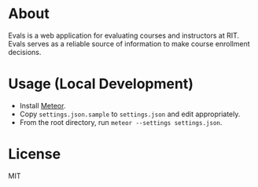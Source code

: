 About
=====

Evals is a web application for evaluating courses and instructors at RIT. Evals serves as a reliable source of information to make course enrollment decisions. 

Usage (Local Development)
=========================

- Install [Meteor].
- Copy `settings.json.sample` to `settings.json` and edit appropriately.
- From the root directory, run `meteor --settings settings.json`.

License
=======

MIT

[Meteor]:https://www.meteor.com/
